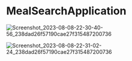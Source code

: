 # MealSearchApplication
![Screenshot_2023-08-08-22-30-40-56_238dad26f57190cae27f315487200736](https://github.com/PriyogopalSingha/MealSearchApplication/assets/79001314/bf3de9ad-b2a1-4574-b54d-f58e023a2b88)

![Screenshot_2023-08-08-22-31-02-24_238dad26f57190cae27f315487200736](https://github.com/PriyogopalSingha/MealSearchApplication/assets/79001314/daf3a2ed-c76e-4e7b-a622-21202959cf4b)
